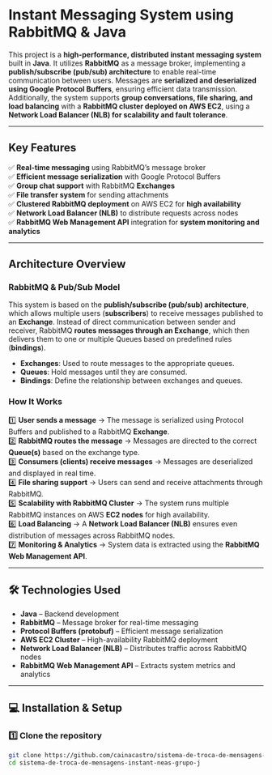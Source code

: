 # Instant Messaging System using RabbitMQ & Java  

This project is a **high-performance, distributed instant messaging system** built in **Java**. It utilizes **RabbitMQ** as a message broker, implementing a **publish/subscribe (pub/sub) architecture** to enable real-time communication between users. Messages are **serialized and deserialized using Google Protocol Buffers**, ensuring efficient data transmission. Additionally, the system supports **group conversations, file sharing, and load balancing** with a **RabbitMQ cluster deployed on AWS EC2**, using a **Network Load Balancer (NLB) for scalability and fault tolerance**.  

---

## Key Features  

✅ **Real-time messaging** using RabbitMQ’s message broker  
✅ **Efficient message serialization** with Google Protocol Buffers  
✅ **Group chat support** with RabbitMQ **Exchanges**  
✅ **File transfer system** for sending attachments  
✅ **Clustered RabbitMQ deployment** on AWS EC2 for **high availability**  
✅ **Network Load Balancer (NLB)** to distribute requests across nodes  
✅ **RabbitMQ Web Management API** integration for **system monitoring and analytics**  

---

## Architecture Overview  

### **RabbitMQ & Pub/Sub Model**  
This system is based on the **publish/subscribe (pub/sub) architecture**, which allows multiple users (**subscribers**) to receive messages published to an **Exchange**. Instead of direct communication between sender and receiver, RabbitMQ **routes messages through an Exchange**, which then delivers them to one or multiple Queues based on predefined rules (**bindings**).  

- **Exchanges**: Used to route messages to the appropriate queues.  
- **Queues**: Hold messages until they are consumed.  
- **Bindings**: Define the relationship between exchanges and queues.  

### **How It Works**  
1️⃣ **User sends a message** → The message is serialized using Protocol Buffers and published to a RabbitMQ **Exchange**.  
2️⃣ **RabbitMQ routes the message** → Messages are directed to the correct **Queue(s)** based on the exchange type.  
3️⃣ **Consumers (clients) receive messages** → Messages are deserialized and displayed in real time.  
4️⃣ **File sharing support** → Users can send and receive attachments through RabbitMQ.  
5️⃣ **Scalability with RabbitMQ Cluster** → The system runs multiple RabbitMQ instances on AWS **EC2 nodes** for high availability.  
6️⃣ **Load Balancing** → A **Network Load Balancer (NLB)** ensures even distribution of messages across RabbitMQ nodes.  
7️⃣ **Monitoring & Analytics** → System data is extracted using the **RabbitMQ Web Management API**.  

---

## 🛠️ Technologies Used  

- **Java** – Backend development  
- **RabbitMQ** – Message broker for real-time messaging  
- **Protocol Buffers (protobuf)** – Efficient message serialization  
- **AWS EC2 Cluster** – High-availability RabbitMQ deployment  
- **Network Load Balancer (NLB)** – Distributes traffic across RabbitMQ nodes  
- **RabbitMQ Web Management API** – Extracts system metrics and analytics  

---

## 💻 Installation & Setup  

### **1️⃣ Clone the repository**  
```sh
git clone https://github.com/cainacastro/sistema-de-troca-de-mensagens-instant-neas-grupo-j.git
cd sistema-de-troca-de-mensagens-instant-neas-grupo-j

